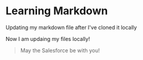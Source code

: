# Learning Markdown

Updating my markdown file after I've cloned it locally

Now I am updaing my files locally!

> May the Salesforce be with you!
